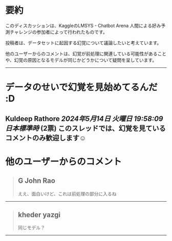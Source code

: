 # 要約 
このディスカッションは、KaggleのLMSYS - Chatbot Arena 人間による好み予測チャレンジの参加者によって行われたものです。

投稿者は、データセットに起因する幻覚について議論したいと考えています。

他のユーザーからのコメントは、幻覚が前処理に関連している可能性があることや、幻覚の原因となるモデルが同じかどうかについて疑問を呈しています。 


---
# データのせいで幻覚を見始めてるんだ :D
**Kuldeep Rathore** *2024年5月14日 火曜日 19:58:09 日本標準時* (2票)
このスレッドでは、幻覚を見ているコメントのみ歓迎します☺️
---
# 他のユーザーからのコメント
> ## G John Rao
> 
> ええ、面白いけど、これは前処理の部分に入るね
> 
> 
> 
---
> ## kheder yazgi
> 
> 同じモデル？
> 
> 
> 
--- 

